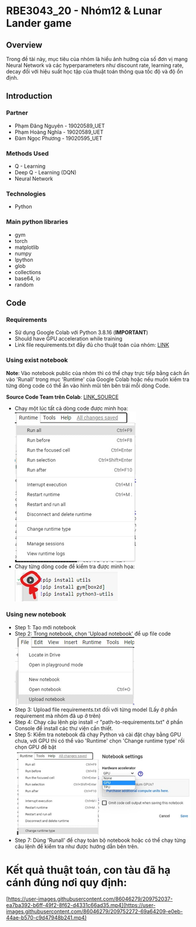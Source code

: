 # RBE3043_20 - Nhóm12 & Lunar Lander game
## Overview
Trong đề tài này, mục tiêu của nhóm là hiểu ảnh hưởng của số đơn vị mạng Neural Network và các hyperparameters như discount rate, learning rate, decay đối với hiệu suất học tập của thuật toán thông qua tốc độ và độ ổn định.
## Introduction
### Partner
* Phạm Đăng Nguyên - 19020589_UET
* Phạm Hoàng Nghĩa - 19020589_UET
* Đàm Ngọc Phương - 19020595_UET
### Methods Used
* Q - Learning
* Deep Q - Learning (DQN)
* Neural Network
### Technologies
* Python
### Main python libraries
* gym
* torch
* matplotlib
* numpy
* Ipython
* glob
* collections
* base64, io
* random
## Code
### Requirements
* Sử dụng Google Colab với Python 3.8.16 (**IMPORTANT**)
* Should have GPU acceleration while training
* Link file requirements.txt đầy đủ cho thuật toán của nhóm: [LINK](https://drive.google.com/drive/u/0/folders/11lwCOnlYMnodPex17s9v3-Mw9y8Bx4uX)
### Using exist notebook
**Note**: Vào notebook public của nhóm thì có thể chạy trực tiếp bằng cách ấn vào 'Runall' trong mục 'Runtime' của Google Colab hoặc nếu muốn kiếm tra từng dòng code có thể ấn vào hình mũi tên bên trái mỗi dòng Code.

**Source Code Team trên Colab**: [LINK_SOURCE](https://colab.research.google.com/drive/1rMwt1EuThMYg2TboA8Fewq49xvIwqPdJ?usp=sharing)

* Chạy một lúc tất cả dòng code được minh họa: 
    ![example](anh_1.jpg)
* Chạy từng dòng code để kiểm tra được minh họa: 
    ![example](anh_2.jpg)
### Using new notebook
* Step 1: Tạo mới notebook
* Step 2: Trong notebook, chọn 'Upload notebook' để up file code![example](anh_3.jpg)
* Step 3: Upload file requirements.txt đối với từng model (Lấy ở phần requirement mà nhóm đã up ở trên) 
* Step 4: Chạy câu lệnh pip install -r "path-to-requirements.txt" ở phần Console để install các thư viện cần thiết.
* Step 5: Kiểm tra notebook đã chạy Python và cài đặt chạy bằng GPU chưa, với GPU thì có thể vào 'Runtime' chọn 'Change runtime type' rồi chọn GPU để bật![example](anh_4.jpg)
* Step 7: Dùng 'Runall' để chạy toàn bộ notebook hoặc có thể chạy từng câu lệnh để kiểm tra như được hướng dẫn bên trên.
# Kết quả thuật toán, con tàu đã hạ cánh đúng nơi quy định:
[https://user-images.githubusercontent.com/86046279/209752037-ea7ba392-b6ff-49f2-8f62-d4331c66ad35.mp4](https://user-images.githubusercontent.com/86046279/209752272-69a64209-e0eb-44ae-b570-c9d47948b241.mp4)